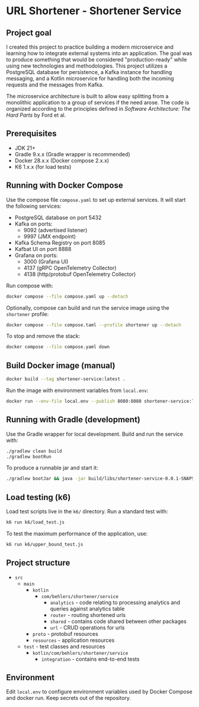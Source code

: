 # URL Shortener - Shortener Service

## Project goal

I created this project to practice building a modern microservice and learning how to integrate external systems into 
an application. The goal was to produce something that would be considered "production-ready" while using new technologies
and methodologies. This project utilizes a PostgreSQL database for persistence, a Kafka instance for handling messaging,
and a Kotlin microservice for handling both the incoming requests and the messages from Kafka.

The microservice architecture is built to allow easy splitting from a monolithic application to a group of services if
the need arose. The code is organized according to the principles defined in *Software Architecture: The Hard Parts* by
Ford et al.

## Prerequisites

- JDK 21+
- Gradle 9.x.x (Gradle wrapper is recommended)
- Docker 28.x.x (Docker compose 2.x.x)
- K6 1.x.x (for load tests)

## Running with Docker Compose

Use the compose file `compose.yaml` to set up external services. It will start the following services:

- PostgreSQL database on port 5432
- Kafka on ports:
  - 9092 (advertised listener)
  - 9997 (JMX endpoint)
- Kafka Schema Registry on port 8085
- Kafbat UI on port 8888
- Grafana on ports:
  - 3000 (Grafana UI)
  - 4137 (gRPC OpenTelemetry Collector)
  - 4138 (http/protobuf OpenTelemetry Collector)

Run compose with:

```bash
docker compose --file compose.yaml up --detach
```

Optionally, compose can build and run the service image using the `shortener` profile:

```bash
docker compose --file compose.taml --profile shortener up --detach
```

To stop and remove the stack:

```bash
docker compose --file compose.yaml down
```

## Build Docker image (manual)

```bash
docker build --tag shortener-service:latest .
```

Run the image with environment variables from `local.env`:

```bash
docker run --env-file local.env --publish 8080:8080 shortener-service:latest
```

## Running with Gradle (development)

Use the Gradle wrapper for local development. Build and run the service with:

```bash
./gradlew clean build
./gradlew bootRun
```

To produce a runnable jar and start it:

```bash
./gradlew bootJar && java -jar build/libs/shortener-service-0.0.1-SNAPSHOT.jar
```

## Load testing (k6)

Load test scripts live in the `k6/` directory. Run a standard test with:

```bash
k6 run k6/load_test.js
```

To test the maximum performance of the application, use:

```bash
k6 run k6/upper_bound_test.js
```

## Project structure

- `src`
  - `main`
    - `kotlin`
      - `com/behlers/shortener/service`
        - `analytics` - code relating to processing analytics and queries against analytics table
        - `router` - routing shortened urls
        - `shared` - contains code shared between other packages
        - `url` - CRUD operations for urls
    - `proto` - protobuf resources
    - `resources` - application resources
  - `test` - test classes and resources
    - `kotlin/com/behlers/shortener/service`
      - `integration` - contains end-to-end tests

## Environment

Edit `local.env` to configure environment variables used by Docker Compose and docker run. Keep secrets out of the
repository.
